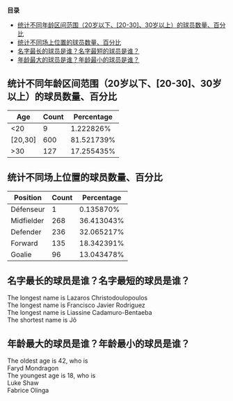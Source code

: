 **目录**
- [统计不同年龄区间范围（20岁以下、[20-30]、30岁以上）的球员数量、百分比](#%e7%bb%9f%e8%ae%a1%e4%b8%8d%e5%90%8c%e5%b9%b4%e9%be%84%e5%8c%ba%e9%97%b4%e8%8c%83%e5%9b%b420%e5%b2%81%e4%bb%a5%e4%b8%8b20-3030%e5%b2%81%e4%bb%a5%e4%b8%8a%e7%9a%84%e7%90%83%e5%91%98%e6%95%b0%e9%87%8f%e7%99%be%e5%88%86%e6%af%94)
- [统计不同场上位置的球员数量、百分比](#%e7%bb%9f%e8%ae%a1%e4%b8%8d%e5%90%8c%e5%9c%ba%e4%b8%8a%e4%bd%8d%e7%bd%ae%e7%9a%84%e7%90%83%e5%91%98%e6%95%b0%e9%87%8f%e7%99%be%e5%88%86%e6%af%94)
- [名字最长的球员是谁？名字最短的球员是谁？](#%e5%90%8d%e5%ad%97%e6%9c%80%e9%95%bf%e7%9a%84%e7%90%83%e5%91%98%e6%98%af%e8%b0%81%e5%90%8d%e5%ad%97%e6%9c%80%e7%9f%ad%e7%9a%84%e7%90%83%e5%91%98%e6%98%af%e8%b0%81)
- [年龄最大的球员是谁？年龄最小的球员是谁？](#%e5%b9%b4%e9%be%84%e6%9c%80%e5%a4%a7%e7%9a%84%e7%90%83%e5%91%98%e6%98%af%e8%b0%81%e5%b9%b4%e9%be%84%e6%9c%80%e5%b0%8f%e7%9a%84%e7%90%83%e5%91%98%e6%98%af%e8%b0%81)
## 统计不同年龄区间范围（20岁以下、[20-30]、30岁以上）的球员数量、百分比

| Age           | Count | Percentage  |
|---------------|-------|-------------|
| <20           | 9     | 1\.222826%  |
| \[20,30\]     | 600   | 81\.521739% |
| >30           | 127   | 17\.255435% |

## 统计不同场上位置的球员数量、百分比
|     Position  | Count | Percentage  |
|---------------|-------|-------------|
|     Défenseur | 1     | 0\.135870%  |
|    Midfielder | 268   | 36\.413043% |
|      Defender | 236   | 32\.065217% |
|       Forward | 135   | 18\.342391% |
|        Goalie | 96    | 13\.043478% |


## 名字最长的球员是谁？名字最短的球员是谁？
The longest name is Lazaros Christodoulopoulos  
The longest name is Francisco Javier Rodriguez  
The longest name is Liassine Cadamuro-Bentaeba  
The shortest name is Jô  

## 年龄最大的球员是谁？年龄最小的球员是谁？
The oldest age is 42, who is  
Faryd Mondragon  
The youngest age is 18, who is  
Luke Shaw  
Fabrice Olinga  